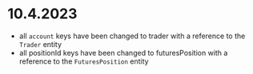 # 10.4.2023

- all `account` keys have been changed to trader with a reference to the `Trader` entity
- all positionId keys have been changed to futuresPosition with a reference to the `FuturesPosition` entity

